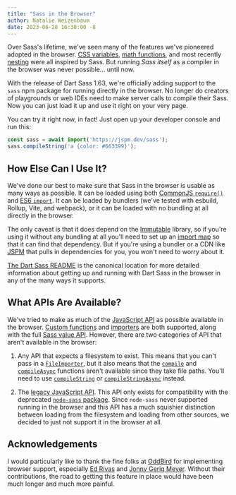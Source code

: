 ```yaml
---
title: "Sass in the Browser"
author: Natalie Weizenbaum
date: 2023-06-28 16:30:00 -8
---
```


Over Sass's lifetime, we've seen many of the features we've pioneered adopted in
the browser. [CSS variables], [math functions], and most recently [nesting] were
all inspired by Sass. But running _Sass itself_ as a compiler in the browser was
never possible... until now.

[CSS variables]: https://developer.mozilla.org/en-US/docs/Web/CSS/Using_CSS_custom_properties
[math functions]: https://developer.mozilla.org/en-US/docs/Web/CSS/CSS_Functions#math_functions
[nesting]: https://www.w3.org/TR/css-nesting-1/

With the release of Dart Sass 1.63, we're officially adding support to the
`sass` npm package for running directly in the browser. No longer do creators of
playgrounds or web IDEs need to make server calls to compile their Sass. Now you
can just load it up and use it right on your very page.

You can try it right now, in fact! Just open up your developer console and run
this:

```js
const sass = await import('https://jspm.dev/sass');
sass.compileString('a {color: #663399}');
```

## How Else Can I Use It?

We've done our best to make sure that Sass in the browser is usable as many ways
as possible. It can be loaded using both [CommonJS `require()`] and [ES6
`import`]. It can be loaded by bundlers (we've tested with esbuild, Rollup,
Vite, and webpack), or it can be loaded with no bundling at all directly in the
browser.

[CommonJS `require()`]: https://nodejs.org/docs/latest/api/modules.html#requireid
[ES6 `import`]: https://developer.mozilla.org/en-US/docs/Web/JavaScript/Reference/Statements/import

The only caveat is that it does depend on the [Immutable] library, so if you're
using it without any bundling at all you'll need to set up an [import map] so
that it can find that dependency. But if you're using a bundler or a CDN like
[JSPM] that pulls in dependencies for you, you won't need to worry about it.

[Immutable]: https://immutable-js.com/
[import map]: https://developer.mozilla.org/en-US/docs/Web/HTML/Element/script/type/importmap
[JSPM]: https://jspm.org

[The Dart Sass README] is the canonical location for more detailed information
about getting up and running with Dart Sass in the browser in any of the many
ways it supports.

[The Dart Sass README]: https://github.com/sass/dart-sass/blob/main/README.md#dart-sass-in-the-browser

## What APIs Are Available?

We've tried to make as much of the [JavaScript API] as possible available in the
browser. [Custom functions] and [importers] are both supported, along with the
full [Sass value API]. However, there are two categories of API that aren't
available in the browser:

[JavaScript API]: /documentation/js-api
[Custom functions]: /documentation/js-api/interfaces/Options/#functions
[importers]: /documentation/js-api/interfaces/Options/#importers
[Sass value API]: /documentation/js-api/classes/Value/

1. Any API that expects a filesystem to exist. This means that you can't pass in
   a [`FileImporter`], but it also means that the [`compile`] and
   [`compileAsync`] functions aren't available since they take file paths.
   You'll need to use [`compileString`] or [`compileStringAsync`] instead.

   [`FileImporter`]: /documentation/js-api/interfaces/FileImporter/
   [`compile`]: /documentation/js-api/functions/compile
   [`compileAsync`]: /documentation/js-api/functions/compileAsync
   [`compileString`]: /documentation/js-api/functions/compileString
   [`compileStringAsync`]: /documentation/js-api/functions/compileStringAsync

2. The [legacy JavaScript API]. This API only exists for compatibility with the
   deprecated [`node-sass` package]. Since `node-sass` never supported running
   in the browser and this API has a much squishier distinction between loading
   from the filesystem and loading from other sources, we decided to just not
   support it in the browser at all.

   [legacy JavaScript API]: https://sass-lang.com/documentation/js-api/#md:legacy-api
   [`node-sass` package]: https://www.npmjs.com/package/node-sass

## Acknowledgements

I would particularly like to thank the fine folks at [OddBird] for implementing
browser support, especially [Ed Rivas] and [Jonny Gerig Meyer]. Without their
contributions, the road to getting this feature in place would have been much
longer and much more painful.

[OddBird]: https://www.oddbird.net/
[Ed Rivas]: https://github.com/jerivas
[Jonny Gerig Meyer]: https://github.com/jgerigmeyer
